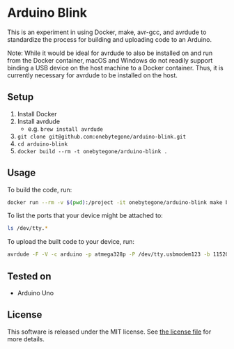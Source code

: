 # Arduino Blink

This is an experiment in using Docker, make, avr-gcc, and avrdude to standardize the
process for building and uploading code to an Arduino.

Note: While it would be ideal for avrdude to also be installed on and run from the Docker
container, macOS and Windows do not readily support binding a USB device on the host
machine to a Docker container. Thus, it is currently necessary for avrdude to be installed
on the host.

## Setup

   1. Install Docker
   1. Install avrdude
      * e.g. `brew install avrdude`
   1. `git clone git@github.com:onebytegone/arduino-blink.git`
   1. `cd arduino-blink`
   1. `docker build --rm -t onebytegone/arduino-blink .`

## Usage

To build the code, run:

```bash
docker run --rm -v $(pwd):/project -it onebytegone/arduino-blink make build
```

To list the ports that your device might be attached to:

```bash
ls /dev/tty.*
```

To upload the built code to your device, run:

```bash
avrdude -F -V -c arduino -p atmega328p -P /dev/tty.usbmodem123 -b 115200 -U flash:w:src/blink.hex
```

## Tested on

   * Arduino Uno

## License

This software is released under the MIT license. See [the license file](LICENSE) for more
details.
